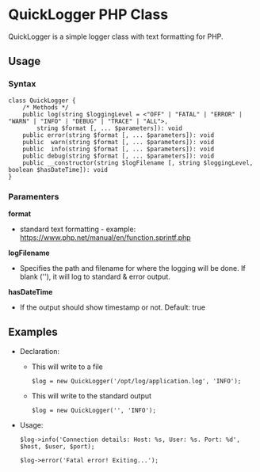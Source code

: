 # QuickLogger PHP Class
QuickLogger is a simple logger class with text formatting for PHP.

## Usage
### Syntax
    class QuickLogger {
        /* Methods */
        public log(string $loggingLevel = <"OFF" | "FATAL" | "ERROR" | "WARN" | "INFO" | "DEBUG" | "TRACE" | "ALL">, 
            string $format [, ... $parameters]): void
        public error(string $format [, ... $parameters]): void
        public  warn(string $format [, ... $parameters]): void
        public  info(string $format [, ... $parameters]): void
        public debug(string $format [, ... $parameters]): void
        public __constructor(string $logFilename [, string $loggingLevel, boolean $hasDateTime]): void
    }

### Paramenters
**format**
- standard text formatting - example: https://www.php.net/manual/en/function.sprintf.php

**logFilename**
- Specifies the path and filename for where the logging will be done. If blank (''), it will log to standard & error output.

**hasDateTime**
- If the output should show timestamp or not. Default: true


## Examples
  - Declaration: 
    - This will write to a file
  
      `$log = new QuickLogger('/opt/log/application.log', 'INFO');`

    - This will write to the standard output

       `$log = new QuickLogger('', 'INFO');`

  - Usage:
 
        $log->info('Connection details: Host: %s, User: %s. Port: %d', $host, $user, $port);

        $log->error('Fatal error! Exiting...');
